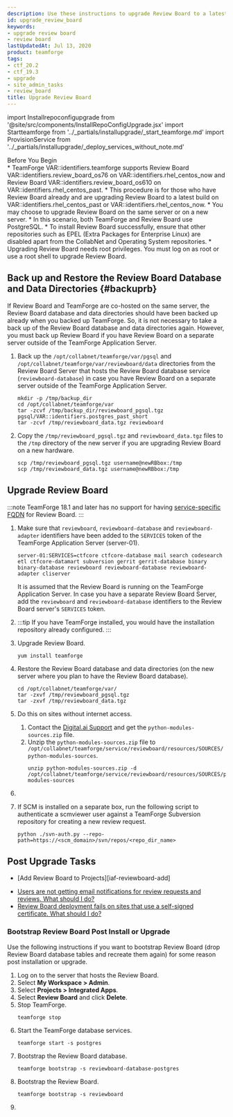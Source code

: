 ```yaml
---
description: Use these instructions to upgrade Review Board to a latest build.
id: upgrade_review_board
keywords:
- upgrade review board
- review board
lastUpdatedAt: Jul 13, 2020
product: teamforge
tags:
- ctf_20.2
- ctf_19.3
- upgrade
- site_admin_tasks
- review_board
title: Upgrade Review Board
---
```


import Installrepoconfigupgrade from '@site/src/components/InstallRepoConfigUpgrade.jsx'
import Startteamforge from '../_partials/installupgrade/_start_teamforge.md'
import ProvisionService from '../_partials/installupgrade/_deploy_services_without_note.md'

<div class="panel panel-info">
<div class="panel-heading">Before You Begin</div>
<div class="panel-body" markdown="1">
* TeamForge VAR::identifiers.teamforge supports Review Board VAR::identifiers.review_board_os76 on VAR::identifiers.rhel_centos_now and Review Board VAR::identifiers.review_board_os610 on VAR::identifiers.rhel_centos_past.
* This procedure is for those who have Review Board already and are upgrading Review Board to a latest build on VAR::identifiers.rhel_centos_past or VAR::identifiers.rhel_centos_now.
* You may choose to upgrade Review Board on the same server or on a new server.
* In this scenario, both TeamForge and Review Board use PostgreSQL.
* To install Review Board successfully, ensure that other repositories such as EPEL (Extra Packages for Enterprise Linux) are disabled apart from the CollabNet and Operating System repositories.
* Upgrading Review Board needs root privileges. You must log on as root or use a root shell to upgrade Review Board.
</div>
</div>

## Back up and Restore the Review Board Database and Data Directories {#backuprb}

If Review Board and TeamForge are co-hosted on the same server, the Review Board database and data directories should have been backed up already when you backed up TeamForge. So, it is not necessary to take a back up of the Review Board database and data directories again. However, you must back up Review Board if you have Review Board on a separate server outside of the TeamForge Application Server. 

1. Back up the `/opt/collabnet/teamforge/var/pgsql` and `/opt/collabnet/teamforge/var/reviewboard/data` directories from the Review Board Server that hosts the Review Board database service (`reviewboard-database`) in case you have Review Board on a separate server outside of the TeamForge Application Server.

   ```shell
   mkdir -p /tmp/backup_dir
   cd /opt/collabnet/teamforge/var
   tar -zcvf /tmp/backup_dir/reviewboard_pgsql.tgz pgsql/VAR::identifiers.postgres_past_short
   tar -zcvf /tmp/reviewboard_data.tgz reviewboard
   ````

2. Copy the `/tmp/reviewboard_pgsql.tgz` and `reviewboard_data.tgz` files to the `/tmp` directory of the new server if you are upgrading Review Board on a new hardware.

   ```shell
   scp /tmp/reviewboard_pgsql.tgz username@newRBbox:/tmp
   scp /tmp/reviewboard_data.tgz username@newRBbox:/tmp
   ````

## Upgrade Review Board

<!-- https://forge.collab.net/sf/go/artf304560#2 -->
:::note
TeamForge 18.1 and later has no support for having [service-specific FQDN](../siteconfigtokens) for Review Board.
:::

1. Make sure that `reviewboard`, `reviewboard-database` and `reviewboard-adapter` identifiers have been added to the `SERVICES` token of the TeamForge Application Server (server-01).
   ```shell
   server-01:SERVICES=ctfcore ctfcore-database mail search codesearch etl ctfcore-datamart subversion gerrit gerrit-database binary binary-database reviewboard reviewboard-database reviewboard-adapter cliserver
   ````

   It is assumed that the Review Board is running on the TeamForge Application Server. In case you have a separate Review Board Server, add the `reviewboard` and `reviewboard-database` identifiers to the Review Board server's `SERVICES` token.


2. <Installrepoconfigupgrade />

   :::tip
   If you have TeamForge installed, you would have the installation repository already configured.
   :::

1. Upgrade Review Board.
   ```shell
   yum install teamforge
   ````

2. Restore the Review Board database and data directories (on the new server where you plan to have the Review Board database).
   
   ```shell
   cd /opt/collabnet/teamforge/var/
   tar -zxvf /tmp/reviewboard_pgsql.tgz
   tar -zxvf /tmp/reviewboard_data.tgz
   ````   

3. Do this on sites without internet access.
   1. Contact the [Digital.ai Support](https://support.digital.ai) and get the `python-modules-sources.zip` file.
   2. Unzip the `python-modules-sources.zip` file to `/opt/collabnet/teamforge/service/reviewboard/resources/SOURCES/python-modules-sources`.
      ```shell
      unzip python-modules-sources.zip -d /opt/collabnet/teamforge/service/reviewboard/resources/SOURCES/python-modules-sources
      ````

4. <ProvisionService />

5. If SCM is installed on a separate box, run the following script to authenticate a scmviewer user against a TeamForge Subversion repository for creating a new review request.
    ```shell
    python ./svn-auth.py --repo-path=https://<scm_domain>/svn/repos/<repo_dir_name>
    ````

## Post Upgrade Tasks

* [Add Review Board to Projects][iaf-reviewboard-add]
<!-- https://forge.collab.net/sf/go/artf304542#3 -->
* [Users are not getting email notifications for review requests and reviews. What should I do?](../FAQPages/reviewboard-faqs.html#rbemailsettings)
* [Review Board deployment fails on sites that use a self-signed certificate. What should I do?](../FAQPages/reviewboard-faqs.html#cert-verification-cfg)

### Bootstrap Review Board Post Install or Upgrade
<!-- Adding this section for the defect https://forge.collab.net/sf/go/artf303737#5 -->
Use the following instructions if you want to bootstrap Review Board (drop Review Board database tables and recreate them again) for some reason post installation or upgrade.

1. Log on to the server that hosts the Review Board. 
2. Select **My Workspace > Admin**. 
3. Select **Projects > Integrated Apps**.
4. Select **Review Board** and click **Delete**.
5. Stop TeamForge.
   ```shell
   teamforge stop
   ````
6. Start the TeamForge database services. 
   ```shell
   teamforge start -s postgres
   ````
7. Bootstrap the Review Board database.
   ```shell
   teamforge bootstrap -s reviewboard-database-postgres
   ````
8. Bootstrap the Review Board. 
   ```shell
   teamforge bootstrap -s reviewboard
   ````
9. <Startteamforge />

